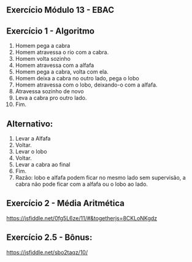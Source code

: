 ## Exercício Módulo 13 - EBAC

## Exercício 1 - Algoritmo



1. Homem pega a cabra
2. Homem atravessa o rio com a cabra.
3. Homem volta sozinho
4. Homem atravessa com a alfafa
5. Homem pega a cabra, volta com ela.
6. Homem deixa a cabra no outro lado, pega o lobo
7. Homem atravessa com o lobo, deixando-o com a alfafa.
8. Atravessa sozinho de novo
9. Leva a cabra pro outro lado.
10. Fim.


## Alternativo: 

1. Levar a Alfafa
2. Voltar.
3. Levar o lobo
4. Voltar.
5. Levar a cabra ao final
6. Fim.
7. Razão: lobo e alfafa podem ficar no mesmo lado sem supervisão, a cabra não pode ficar com a alfafa ou o lobo ao lado.
## Exercício 2 - Média Aritmética 

https://jsfiddle.net/0fg5L6ze/11/#&togetherjs=8CKLoNKgdz

## Exercício 2.5 - Bônus: 

https://jsfiddle.net/sbo2taqz/10/
